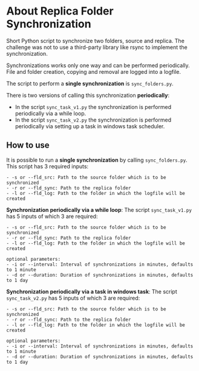 # About Replica Folder Synchronization

Short Python script to synchronize two folders, source and replica. 
The challenge was not to use a third-party library like rsync to implement the synchronization.

Synchronizations works only one way and can be performed periodically. File and folder creation, copying and removal are logged into a logfile.

The script to perform a **single synchronization** is `sync_folders.py`.


There is two versions of calling this synchronization **periodically**: 
- In the script `sync_task_v1.py` the synchronization is performed periodically via a while loop. 
- In the script `sync_task_v2.py` the synchronization is performed periodically via setting up a task in windows task scheduler.







## How to use

It is possible to run a **single synchronization** by calling `sync_folders.py`.
This script has 3 required inputs:

    - -s or --fld_src: Path to the source folder which is to be synchronized
    - -r or --fld_sync: Path to the replica folder
    - -l or --fld_log: Path to the folder in which the logfile will be created
	

	
	
**Synchronization periodically via a while loop**: The script `sync_task_v1.py` has 5 inputs of which 3 are required:

    - -s or --fld_src: Path to the source folder which is to be synchronized
    - -r or --fld_sync: Path to the replica folder
    - -l or --fld_log: Path to the folder in which the logfile will be created
	
	optional parameters:
	- -i or --interval: Interval of synchronizations in minutes, defaults to 1 minute
	- -d or --duration: Duration of synchronizations in minutes, defaults to 1 day
	
	


**Synchronization periodically via a task in windows task**: The script `sync_task_v2.py` has 5 inputs of which 3 are required:

    - -s or --fld_src: Path to the source folder which is to be synchronized
    - -r or --fld_sync: Path to the replica folder
    - -l or --fld_log: Path to the folder in which the logfile will be created
	
	optional parameters:
	- -i or --interval: Interval of synchronizations in minutes, defaults to 1 minute
	- -d or --duration: Duration of synchronizations in minutes, defaults to 1 day
